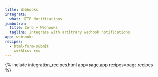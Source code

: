 ```yaml
---
title: Webhooks
integrate:
  what: HTTP Notifications
jumbotron:
  title: Cerb + Webhooks
  tagline: Integrate with arbitrary webhook notifications
app: webhooks
recipes:
  - html-form-submit
  - worklist-rss
---
```


{% include integration_recipes.html app=page.app recipes=page.recipes %}